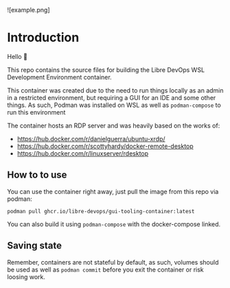 ![example.png]

# Introduction

Hello :wave:

This repo contains the source files for building the Libre DevOps WSL Development Environment container.

This container was created due to the need to run things locally as an admin in a restricted environment, but requiring a GUI for an IDE and some other things.  As such, Podman was installed on WSL as well as `podman-compose` to run this environment

The container hosts an RDP server and was heavily based on the works of:

- https://hub.docker.com/r/danielguerra/ubuntu-xrdp/
- https://hub.docker.com/r/scottyhardy/docker-remote-desktop
- https://hub.docker.com/r/linuxserver/rdesktop


## How to to use

You can use the container right away, just pull the image from this repo via podman:

```shell
podman pull ghcr.io/libre-devops/gui-tooling-container:latest
```

You can also build it using `podman-compose` with the docker-compose linked.

## Saving state

Remember, containers are not stateful by default, as such, volumes should be used as well as `podman commit` before you exit the container or risk loosing work.